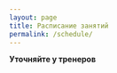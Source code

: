```yaml
---
layout: page
title: Расписание занятий
permalink: /schedule/
---
```


**Уточняйте у тренеров**
<div id="info"></div>
